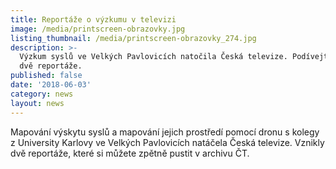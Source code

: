 ```yaml
---
title: Reportáže o výzkumu v televizi
image: /media/printscreen-obrazovky.jpg
listing_thumbnail: /media/printscreen-obrazovky_274.jpg
description: >-
  Výzkum syslů ve Velkých Pavlovicích natočila Česká televize. Podívejte se na
  dvě reportáže.
published: false
date: '2018-06-03'
category: news
layout: news
---
```

Mapování výskytu syslů a mapování jejich prostředí pomocí dronu s kolegy z University Karlovy ve Velkých Pavlovicích natáčela Česká televize. Vznikly dvě reportáže, které si můžete zpětně pustit v archivu ČT.

